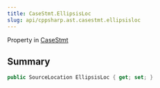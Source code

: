 ```yaml
---
title: CaseStmt.EllipsisLoc
slug: api/cppsharp.ast.casestmt.ellipsisloc
---
```

Property in [CaseStmt](/api/cppsharp/ast/casestmt)

## Summary



```csharp
public SourceLocation EllipsisLoc { get; set; }
```

